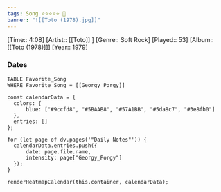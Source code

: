 ```yaml
---
tags: Song ⭐⭐⭐⭐⭐ 💛
banner: "![[Toto (1978).jpg]]"
---
```

[Time:: 4:08]
[Artist:: [[Toto]] ]
[Genre:: Soft Rock]
[Played:: 53]
[Album:: [[Toto (1978)]]]
[Year:: 1979]
### Dates
````dataview
TABLE Favorite_Song
WHERE Favorite_Song = [[Georgy Porgy]]
````

  ```dataviewjs
const calendarData = { 
	colors: { 
		blue: ["#9ccfd8", "#5BAAB8", "#57A1BB", "#5da8c7", "#3e8fb0"] 
	}, 
	entries: [] 
}; 

for (let page of dv.pages('"Daily Notes"')) { 
	calendarData.entries.push({ 
		date: page.file.name, 
		intensity: page["Georgy_Porgy"]
	}); 
} 

renderHeatmapCalendar(this.container, calendarData);
```
